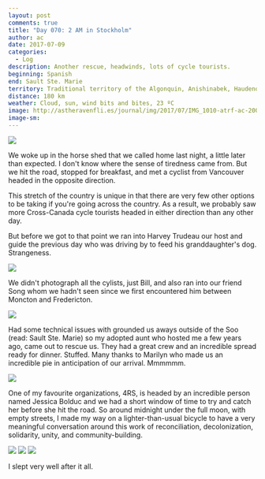 ```yaml
---
layout: post
comments: true
title: "Day 070: 2 AM in Stockholm"
author: ac
date: 2017-07-09
categories:
  - Log
description: Another rescue, headwinds, lots of cycle tourists.
beginning: Spanish
end: Sault Ste. Marie
territory: Traditional territory of the Algonquin, Anishinabek, Haudenosaunee, Ojibway, Odawa and Cree
distance: 180 km
weather: Cloud, sun, wind bits and bites, 23 ºC
image: http://astheravenfli.es/journal/img/2017/07/IMG_1010-atrf-ac-2000-web.jpg
image-sm:
---
```


<img src="http://astheravenfli.es/journal/img/2017/07/IMG_1005-atrf-ac-2000-web.jpg">

We woke up in the horse shed that we called home last night, a little later than expected. I don't know where the sense of tiredness came from. But we hit the road, stopped for breakfast, and met a cyclist from Vancouver headed in the opposite direction. 



This stretch of the country is unique in that there are very few other options to be taking if you're going across the country. As a result, we probably saw more Cross-Canada cycle tourists headed in either direction than any other day. 

But before we got to that point we ran into Harvey Trudeau our host and guide the previous day who was driving by to feed his granddaughter's dog. Strangeness.

<img src="http://astheravenfli.es/journal/img/2017/07/IMG_1006-atrf-ac-2000-web.jpg">

We didn't photograph all the cylists, just Bill, and also ran into our friend Song whom we hadn't seen since we first encountered him between Moncton and Fredericton. 

<img src="http://astheravenfli.es/journal/img/2017/07/IMG_1007-atrf-ac-2000-web.jpg">

Had some technical issues with grounded us aways outside of the Soo (read: Sault Ste. Marie) so my adopted aunt who hosted me a few years ago, came out to rescue us. They had a great crew and an incredible spread ready for dinner. Stuffed. Many thanks to Marilyn who made us an incredible pie in anticipation of our arrival. Mmmmmm. 

<img src="http://astheravenfli.es/journal/img/2017/07/IMG_1012-atrf-ac-2000-web.jpg">

One of my favourite organizations, 4RS, is headed by an incredible person named Jessica Bolduc and we had a short window of time to try and catch her before she hit the road. So around midnight under the full moon, with empty streets, I made my way on a lighter-than-usual bicycle to have a very meaningful conversation around this work of reconciliation, decolonization, solidarity, unity, and community-building.

<img src="http://astheravenfli.es/journal/img/2017/07/IMG_1020-atrf-ac-2000-web.jpg">

<img src="http://astheravenfli.es/journal/img/2017/07/IMG_1028-atrf-ac-2000-web.jpg">

<img src="http://astheravenfli.es/journal/img/2017/07/IMG_1032-atrf-ac-2000-web.jpg">

I slept very well after it all. 